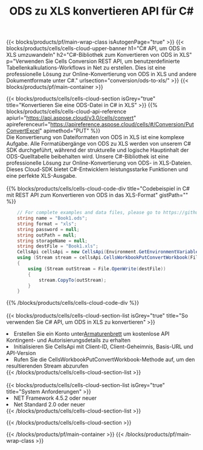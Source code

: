 ﻿---
title: ODS zu XLS konvertieren API für C#
description:  Cloud-APIs und SDKs für Microsoft Excel und OpenOffice Calc. Konvertieren Sie die Tabelle in ein anderes Dateiformat.
url: /de/net/conversion/ods-to-xls/
---
{{< blocks/products/pf/main-wrap-class isAutogenPage="true" >}}
{{< blocks/products/cells/cells-cloud-upper-banner h1="C# API, um ODS in XLS umzuwandeln" h2="C#-Bibliothek zum Konvertieren von ODS in XLS" p="Verwenden Sie Cells Conversion REST API, um benutzerdefinierte Tabellenkalkulations-Workflows in Net zu erstellen. Dies ist eine professionelle Lösung zur Online-Konvertierung von ODS in XLS und andere Dokumentformate unter C#." urlsection="conversion/ods-to-xls/" >}}
{{< blocks/products/pf/main-container >}}

{{< blocks/products/cells/cells-cloud-section isGrey="true" title="Konvertieren Sie eine ODS-Datei in C# in XLS" >}}
{{% blocks/products/cells/cells-cloud-api-reference apiurl="https://api.aspose.cloud/v3.0/cells/convert" apireferenceurl="https://apireference.aspose.cloud/cells/#/Conversion/PutConvertExcel" apimethod="PUT" %}}
<br/>
Die Konvertierung von Dateiformaten von ODS in XLS ist eine komplexe Aufgabe. Alle Formatübergänge von ODS zu XLS werden von unserem C# SDK durchgeführt, während der strukturelle und logische Hauptinhalt der ODS-Quelltabelle beibehalten wird. Unsere C#-Bibliothek ist eine professionelle Lösung zur Online-Konvertierung von ODS- in XLS-Dateien. Dieses Cloud-SDK bietet C#-Entwicklern leistungsstarke Funktionen und eine perfekte XLS-Ausgabe.
<br/>
<br/>
{{% blocks/products/cells/cells-cloud-code-div title="Codebeispiel in C# mit REST API zum Konvertieren von ODS in das XLS-Format" gistPath="" %}}
 
```cs
    // For complete examples and data files, please go to https://github.com/aspose-cells-cloud/aspose-cells-cloud-dotnet/
    string name = "Book1.ods";
    string format = "xls";
    string password = null;
    string outPath = null;
    string storageName = null;
    string destFile = "Book1.xls";
    CellsApi cellsApi = new CellsApi(Environment.GetEnvironmentVariable("ProductClientId"), Environment.GetEnvironmentVariable("ProductClientSecret"));
    using (Stream stream = cellsApi.CellsWorkbookPutConvertWorkbook(File.OpenRead(name), format, password, outPath, storageName))
    {
        using (Stream outStream = File.OpenWrite(destFile))
        {
            stream.CopyTo(outStream);
        }
    }
```
 
{{% /blocks/products/cells/cells-cloud-code-div %}}
<br/>
<br/>
{{< blocks/products/cells/cells-cloud-section-list isGrey="true" title="So verwenden Sie C# API, um ODS in XLS zu konvertieren" >}}
<li> Erstellen Sie ein Konto unter<a href="https://dashboard.aspose.cloud/">Armaturenbrett</a> um kostenlose API Kontingent- und Autorisierungsdetails zu erhalten</li>
<li>Initialisieren Sie CellsApi mit Client-ID, Client-Geheimnis, Basis-URL und API-Version</li>
<li>Rufen Sie die CellsWorkbookPutConvertWorkbook-Methode auf, um den resultierenden Stream abzurufen</li>
{{< /blocks/products/cells/cells-cloud-section-list >}}
<br/>
<br/>
{{< blocks/products/cells/cells-cloud-section-list isGrey="true" title="System Anforderungen" >}}
<li>NET Framework 4.5.2 oder neuer</li>
<li>Net Standard 2.0 oder neuer</li>
{{< /blocks/products/cells/cells-cloud-section-list >}}

{{< /blocks/products/cells/cells-cloud-section >}}

{{< /blocks/products/pf/main-container >}}
{{< /blocks/products/pf/main-wrap-class >}}
